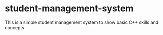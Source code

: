 # student-management-system
This is a simple student management system to show basic C++ skills and concepts

